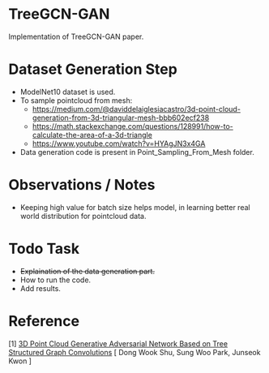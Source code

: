 # TreeGCN-GAN
Implementation of TreeGCN-GAN paper.

# Dataset Generation Step
* ModelNet10 dataset is used.
* To sample pointcloud from mesh:
  * https://medium.com/@daviddelaiglesiacastro/3d-point-cloud-generation-from-3d-triangular-mesh-bbb602ecf238
  * https://math.stackexchange.com/questions/128991/how-to-calculate-the-area-of-a-3d-triangle
  * https://www.youtube.com/watch?v=HYAgJN3x4GA
* Data generation code is present in Point_Sampling_From_Mesh folder.

# Observations / Notes
* Keeping high value for batch size helps model, in learning better real world distribution for pointcloud data.

# Todo Task
* <strike> Explaination of the data generation part.</strike>
* How to run the code.
* Add results.

# Reference
[1] [3D Point Cloud Generative Adversarial Network Based on Tree Structured Graph Convolutions](https://arxiv.org/abs/1905.06292) [ Dong Wook Shu, Sung Woo Park, Junseok Kwon ]
